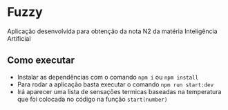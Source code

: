 # Fuzzy

Aplicação desenvolvida para obtenção da nota N2 da matéria Inteligência Artificial

## Como executar
- Instalar as dependências com o comando `npm i` ou `npm install`
- Para rodar a aplicação basta executar o comando `npm run start:dev`
- Irá aparecer uma lista de sensações termicas baseadas na temperatura que foi colocada no código na função `start(number)`